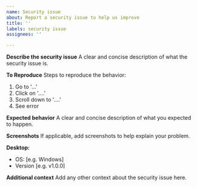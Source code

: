 ```yaml
---
name: Security issue
about: Report a security issue to help us improve
title: ''
labels: security issue
assignees: ''

---
```


**Describe the security issue**
A clear and concise description of what the security issue is.

**To Reproduce**
Steps to reproduce the behavior:
1. Go to '...'
2. Click on '....'
3. Scroll down to '....'
4. See error

**Expected behavior**
A clear and concise description of what you expected to happen.

**Screenshots**
If applicable, add screenshots to help explain your problem.

**Desktop:**
 - OS: [e.g. Windows]
 - Version [e.g. v1.0.0]

**Additional context**
Add any other context about the security issue here.
